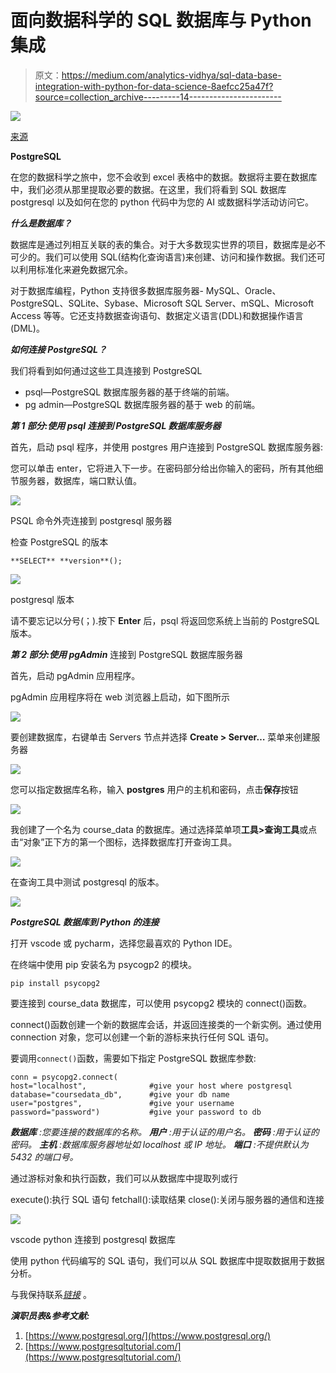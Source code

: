 # 面向数据科学的 SQL 数据库与 Python 集成

> 原文：<https://medium.com/analytics-vidhya/sql-data-base-integration-with-python-for-data-science-8aefcc25a47f?source=collection_archive---------14----------------------->

![](img/fbb59c8c06390a3b2510b2e38d5a9d2f.png)

[来源](https://www.andreafiori.net/)

**PostgreSQL**

在您的数据科学之旅中，您不会收到 excel 表格中的数据。数据将主要在数据库中，我们必须从那里提取必要的数据。在这里，我们将看到 SQL 数据库 postgresql 以及如何在您的 python 代码中为您的 AI 或数据科学活动访问它。

***什么是数据库？***

数据库是通过列相互关联的表的集合。对于大多数现实世界的项目，数据库是必不可少的。我们可以使用 SQL(结构化查询语言)来创建、访问和操作数据。我们还可以利用标准化来避免数据冗余。

对于数据库编程，Python 支持很多数据库服务器-
MySQL、Oracle、PostgreSQL、SQLite、Sybase、Microsoft SQL Server、mSQL、Microsoft Access 等等。它还支持数据查询语句、数据定义语言(DDL)和数据操作语言(DML)。

***如何连接 PostgreSQL？***

我们将看到如何通过这些工具连接到 PostgreSQL

*   psql—PostgreSQL 数据库服务器的基于终端的前端。
*   pg admin—PostgreSQL 数据库服务器的基于 web 的前端。

***第 1 部分:使用 psql 连接到 PostgreSQL 数据库服务器***

首先，启动 psql 程序，并使用 postgres 用户连接到 PostgreSQL 数据库服务器:

您可以单击 enter，它将进入下一步。在密码部分给出你输入的密码，所有其他细节服务器，数据库，端口默认值。

![](img/949610b13ee7b15ba90c6864f51ef1e3.png)

PSQL 命令外壳连接到 postgresql 服务器

检查 PostgreSQL 的版本

```
**SELECT** **version**();
```

![](img/c4ee26be1424935dfc3ba80a58cd43a6.png)

postgresql 版本

请不要忘记以分号(；).按下 **Enter** 后，psql 将返回您系统上当前的 PostgreSQL 版本。

***第 2 部分:使用 pgAdmin*** 连接到 PostgreSQL 数据库服务器

首先，启动 pgAdmin 应用程序。

pgAdmin 应用程序将在 web 浏览器上启动，如下图所示

![](img/733c57057c8df868400b885aaaebf015.png)

要创建数据库，右键单击 Servers 节点并选择 **Create > Server…** 菜单来创建服务器

![](img/482ae3a077bf4cf3bad672a7c51a1152.png)

您可以指定数据库名称，输入 **postgres** 用户的主机和密码，点击**保存**按钮

![](img/cac14271134ce28861c4b4ed0242c1dd.png)

我创建了一个名为 course_data 的数据库。通过选择菜单项**工具>查询工具**或点击“对象”正下方的第一个图标，选择数据库打开查询工具。

![](img/9b636df54e23d72f4c45f8fd2d17f4d0.png)

在查询工具中测试 postgresql 的版本。

![](img/7551ee13e50dd1d53598de6c92115ead.png)

***PostgreSQL 数据库到 Python 的连接***

打开 vscode 或 pycharm，选择您最喜欢的 Python IDE。

在终端中使用 pip 安装名为 psycogp2 的模块。

```
pip install psycopg2
```

要连接到 course_data 数据库，可以使用 psycopg2 模块的 connect()函数。

connect()函数创建一个新的数据库会话，并返回连接类的一个新实例。通过使用 connection 对象，您可以创建一个新的游标来执行任何 SQL 语句。

要调用`connect()`函数，需要如下指定 PostgreSQL 数据库参数:

```
conn = psycopg2.connect(     
host="localhost",              #give your host where postgresql   
database="coursedata_db",      #give your db name    
user="postgres",               #give your username   
password="password")           #give your password to db
```

***数据库*** *:您要连接的数据库的名称。* ***用户*** *:用于认证的用户名。* ***密码*** *:用于认证的密码。* ***主机*** *:数据库服务器地址如 localhost 或 IP 地址。* ***端口*** *:不提供默认为 5432 的端口号。*

通过游标对象和执行函数，我们可以从数据库中提取列或行

execute():执行 SQL 语句
fetchall():读取结果
close():关闭与服务器的通信和连接

![](img/ecb9cdc4c6803ce4d0af7029e9866f36.png)

vscode python 连接到 postgresql 数据库

使用 python 代码编写的 SQL 语句，我们可以从 SQL 数据库中提取数据用于数据分析。

与我保持联系[*链接*](https://www.linkedin.com/in/arun-purakkatt-mba-m-tech-31429367/) 。

***演职员表&参考文献:***

1.  [https://www.postgresql.org/](https://www.postgresql.org/)
2.  [https://www.postgresqltutorial.com/](https://www.postgresqltutorial.com/)